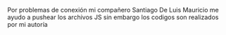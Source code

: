 Por problemas de conexión mi compañero Santiago De Luis Mauricio me ayudo a pushear los archivos JS sin embargo los codigos son realizados por mi autoría
